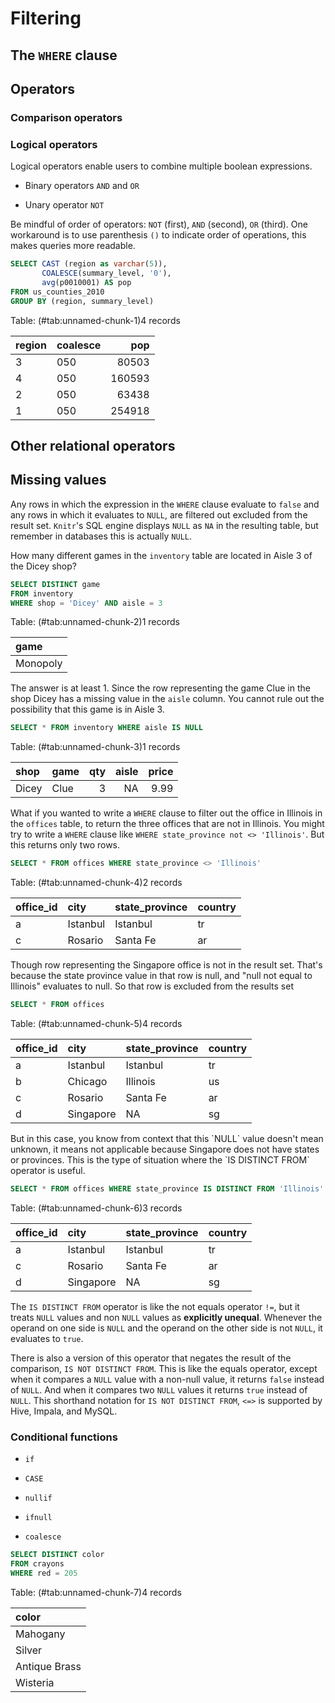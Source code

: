 
# Filtering

## The `WHERE` clause

## Operators 

### Comparison operators 


### Logical operators 

Logical operators enable users to combine multiple boolean expressions.  

- Binary operators `AND` and `OR`

- Unary operator `NOT`


Be mindful of order of operators: `NOT` (first), `AND` (second), `OR` (third). One workaround is to use parenthesis `()` to indicate order of operations, this makes queries more readable. 


```sql
SELECT CAST (region as varchar(5)),
       COALESCE(summary_level, '0'),
       avg(p0010001) AS pop
FROM us_counties_2010 
GROUP BY (region, summary_level)
```


<div class="knitsql-table">


Table: (\#tab:unnamed-chunk-1)4 records

|region |coalesce |    pop|
|:------|:--------|------:|
|3      |050      |  80503|
|4      |050      | 160593|
|2      |050      |  63438|
|1      |050      | 254918|

</div>



## Other relational operators  


## Missing values

Any rows in which the expression in the `WHERE` clause evaluate  to `false` and any rows in which it evaluates to `NULL`, are filtered out excluded from the result set. `Knitr`'s SQL engine displays `NULL` as `NA` in the resulting table, but remember in databases this is actually `NULL`.    

How many different games in the `inventory` table are located in Aisle 3 of the Dicey shop?

```sql
SELECT DISTINCT game
FROM inventory
WHERE shop = 'Dicey' AND aisle = 3
```


<div class="knitsql-table">


Table: (\#tab:unnamed-chunk-2)1 records

|game     |
|:--------|
|Monopoly |

</div>

The answer is at least 1. Since the row representing the game Clue in the shop Dicey has a missing value in the `aisle` column. You cannot rule out the possibility that this game is in Aisle 3.


```sql
SELECT * FROM inventory WHERE aisle IS NULL 
```


<div class="knitsql-table">


Table: (\#tab:unnamed-chunk-3)1 records

|shop  |game | qty| aisle| price|
|:-----|:----|---:|-----:|-----:|
|Dicey |Clue |   3|    NA|  9.99|

</div>

What if you wanted to write a `WHERE` clause to filter out the office in Illinois in the `offices` table, to return the three offices that are not in Illinois. You might try to write a `WHERE` clause like `WHERE state_province not <> 'Illinois'`. But this returns only two rows.  


```sql
SELECT * FROM offices WHERE state_province <> 'Illinois'
```


<div class="knitsql-table">


Table: (\#tab:unnamed-chunk-4)2 records

|office_id |city     |state_province |country |
|:---------|:--------|:--------------|:-------|
|a         |Istanbul |Istanbul       |tr      |
|c         |Rosario  |Santa Fe       |ar      |

</div>




Though row representing the Singapore office is not in the result set. That's because the state province value in that row is null, and "null not equal to Illinois" evaluates to null. So that row is excluded from the results set  


```sql
SELECT * FROM offices
```


<div class="knitsql-table">


Table: (\#tab:unnamed-chunk-5)4 records

|office_id |city      |state_province |country |
|:---------|:---------|:--------------|:-------|
|a         |Istanbul  |Istanbul       |tr      |
|b         |Chicago   |Illinois       |us      |
|c         |Rosario   |Santa Fe       |ar      |
|d         |Singapore |NA             |sg      |

</div>
But in this case, you know from context that this `NULL` value doesn't mean unknown, it means not applicable because Singapore does not have states or provinces. This is the type of situation where
the `IS DISTINCT FROM` operator is useful. 



```sql
SELECT * FROM offices WHERE state_province IS DISTINCT FROM 'Illinois'
```


<div class="knitsql-table">


Table: (\#tab:unnamed-chunk-6)3 records

|office_id |city      |state_province |country |
|:---------|:---------|:--------------|:-------|
|a         |Istanbul  |Istanbul       |tr      |
|c         |Rosario   |Santa Fe       |ar      |
|d         |Singapore |NA             |sg      |

</div>

The `IS DISTINCT FROM` operator is like the not equals operator `!=`, but it treats `NULL` values and
non `NULL` values as **explicitly unequal**. Whenever the operand on one side is `NULL` and the operand on the other side is not `NULL`, it evaluates to `true`. 


There is also a version of this operator that negates the result of the comparison, `IS NOT DISTINCT FROM`. This is like the equals operator, except when it compares a `NULL` value with a non-null value, it returns `false` instead of `NULL`. And when it compares two `NULL` values
it returns `true` instead of `NULL`. This shorthand notation for `IS NOT DISTINCT FROM`, `<=>` is supported by Hive, Impala, and MySQL. 


### Conditional functions  

- `if `

- `CASE`

- `nullif`

- `ifnull`

- `coalesce`




```sql
SELECT DISTINCT color 
FROM crayons 
WHERE red = 205
```


<div class="knitsql-table">


Table: (\#tab:unnamed-chunk-7)4 records

|color         |
|:-------------|
|Mahogany      |
|Silver        |
|Antique Brass |
|Wisteria      |

</div>




